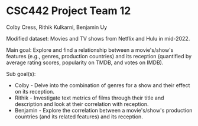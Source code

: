 # CSC442 Project Team 12
Colby Cress, Rithik Kulkarni, Benjamin Uy

Modified dataset: Movies and TV shows from Netflix and Hulu in mid-2022.

Main goal: Explore and find a relationship between a movie's/show's features (e.g., genres, production countries) and its reception (quantified by average rating scores, popularity on TMDB, and votes on IMDB). 

Sub goal(s): 
* Colby - Delve into the combination of genres for a show and their effect on its reception.
* Rithik - Investigate text metrics of films through their title and description and look at their correlation with reception. 
* Benjamin - Explore the correlation between a movie's/show's production countries (and its related features) and its reception.
